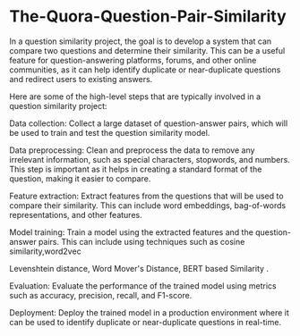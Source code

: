 # The-Quora-Question-Pair-Similarity

In a question similarity project, the goal is to develop a system that can compare two questions and determine their similarity. This can be a useful feature for question-answering platforms, forums, and other online communities, as it can help identify duplicate or near-duplicate questions and redirect users to existing answers.

Here are some of the high-level steps that are typically involved in a question similarity project:

Data collection: Collect a large dataset of question-answer pairs, which will be used to train and test the question similarity model.

Data preprocessing: Clean and preprocess the data to remove any irrelevant information, such as special characters, stopwords, and numbers. This step is important as it helps in creating a standard format of the question, making it easier to compare.

Feature extraction: Extract features from the questions that will be used to compare their similarity. This can include word embeddings, bag-of-words representations, and other features.

Model training: Train a model using the extracted features and the question-answer pairs. This can include using techniques such as cosine similarity,word2vec 

 Levenshtein distance, Word Mover's Distance, BERT based Similarity .

Evaluation: Evaluate the performance of the trained model using metrics such as accuracy, precision, recall, and F1-score.

Deployment: Deploy the trained model in a production environment where it can be used to identify duplicate or near-duplicate questions in real-time.
